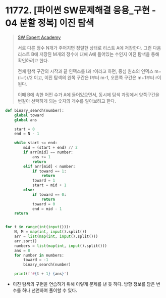 # 11772. [파이썬 SW문제해결 응용_구현 - 04 분할 정복] 이진 탐색

> [SW Expert Academy](https://swexpertacademy.com/main/learn/course/subjectDetail.do?courseId=AVuPDYSqAAbw5UW6&subjectId=AWUYFsQq11kDFAVT)
>
> 서로 다른 정수 N개가 주어지면 정렬한 상태로 리스트 A에 저장한다. 그런 다음 리스트 B에 저장된 M개의 정수에 대해 A에 들어있는 수인지 이진 탐색을 통해 확인하려고 한다.
>
> 전체 탐색 구간의 시작과 끝 인덱스를 l과 r이라고 하면, 중심 원소의 인덱스 m=(l+r)//2 이고, 이진 탐색의 왼쪽 구간은 l부터 m-1, 오른쪽 구간은 m+1부터 r이 된다.
>
> 이때 B에 속한 어떤 수가 A에 들어있으면서, 동시에 탐색 과정에서 양쪽구간을 번갈아 선택하게 되는 숫자의 개수를 알아보려고 한다.

```python
def binary_search(number):
    global toward
    global ans

    start = 0
    end = N - 1

    while start <= end:
        mid = (start + end) // 2
        if arr[mid] == number:
            ans += 1
            return
        elif arr[mid] < number:
            if toward == 1:
                return
            toward = 1
            start = mid + 1
        else:
            if toward == 0:
                return
            toward = 0
            end = mid - 1
    return


for t in range(int(input())):
    N, M = map(int, input().split())
    arr = list(map(int, input().split()))
    arr.sort()
    numbers = list(map(int, input().split()))
    ans = 0
    for number in numbers:
        toward = -1
        binary_search(number)

    print(f'#{t + 1} {ans}')
```

- 이진 탐색의 구현을 연습하기 위해 이렇게 문제를 낸 듯 하다. 방향 정보를 담은 변수를 하나 선언하여 풀이할 수 있다.